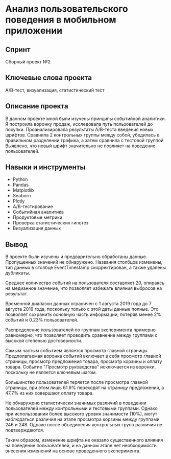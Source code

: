 #     Анализ пользовательского поведения в мобильном приложении


## Спринт

Сборный проект №2
## Ключевые слова проекта

A/B-тест, визуализация, статистический тест
## Описание проекта

В данном проекте мной были изучены принципы событийной аналитики. Я построила воронку продаж, исследовала путь пользователей до покупки. Проанализировала результаты A/B-теста введения новых шрифтов. Сравнила 2 контрольных группы между собой, убедилась в правильном разделении трафика, а затем сравнила с тестовой группой Выявлено, что новый шрифт значительно не повлияет на поведение пользователей.
## Навыки и инструменты

  * Python
  * Pandas
  * Matplotlib
  * Seaborn
  * Plotly
  * A/B-тестирование
  * Событийная аналитика
  * Продуктовые метрики
  * Проверка статистических гипотез
  * Визуализация данных


## Вывод
В проекте были изучены и предварительно обработаны данные. Пропущенных значений не обнаружено. Названия столбцов изменены, тип данных в столбце EventTimestamp скорректирован, а также удалены дубликаты.

Среднее количество событий на пользователя составляет 20, опираясь на медианное значение, что позволяет избежать влияния выбросов на результат.

Временной диапазон данных ограничен с 1 августа 2019 года до 7 августа 2019 года, поскольку только с этой даты данные полные. Это позволяет сохранить основную часть информации, потеряв менее 2% событий и 0.23% пользователей.

Распределение пользователей по группам эксперимента примерно равномерно, что позволяет проводить сравнение между группами с высокой степенью достоверности.

Самым частым событием является просмотр главной страницы. Предполагаемая воронка событий включает в себя просмотр главной страницы, просмотр предложения товара, просмотр корзины и оплату товара. Событие "Просмотр руководства" исключается из воронки, поскольку не является ключевым шагом.

Большинство пользователей теряется после просмотра главной страницы, при этом лишь 61.9% переходят на страницу предложения, а 47.7% из них совершают оплату товара.

Не обнаружено статистически значимых различий в поведении пользователей между контрольными и тестовыми группами. Однако при использовании более высокого уровня значимости (10%), могут наблюдаться различия на этапе просмотра корзины между группами 246 и 248. Однако после объединения контрольных групп различия не подтверждаются.

Таким образом, изменение шрифта не оказало существенного влияния на поведение пользователей, и на данном этапе нет необходимости внесения изменений на основе проведенного эксперимента.
